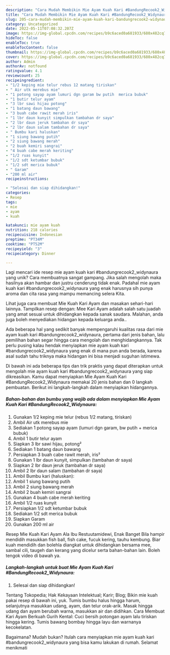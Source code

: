 ```yaml
---
description: "Cara Mudah Membikin Mie Ayam Kuah Kari #BandungRecook2_Widynaura yang Mantap"
title: "Cara Mudah Membikin Mie Ayam Kuah Kari #BandungRecook2_Widynaura yang Mantap"
slug: 205-cara-mudah-membikin-mie-ayam-kuah-kari-bandungrecook2-widynaura-yang-mantap
category: Uncategorized
date: 2022-05-11T07:08:32.207Z
image: https://img-global.cpcdn.com/recipes/b9c6aced0a681933/680x482cq70/mie-ayam-kuah-kari-bandungrecook2_widynaura-foto-resep-utama.jpg
hideToc: false
enableToc: true
enableTocContent: false
thumbnail: https://img-global.cpcdn.com/recipes/b9c6aced0a681933/680x482cq70/mie-ayam-kuah-kari-bandungrecook2_widynaura-foto-resep-utama.jpg
cover: https://img-global.cpcdn.com/recipes/b9c6aced0a681933/680x482cq70/mie-ayam-kuah-kari-bandungrecook2_widynaura-foto-resep-utama.jpg
author: Admin
authorAv: notfound
ratingvalue: 4.1
reviewcount: 25
recipeingredient:
- "1/2 keping mie telur rebus 12 matang tiriskan"
- " Air utk merebus mie"
- "1 potong sayap ayam lumuri dgn garam bw putih  merica bubuk"
- "1 butir telur ayam"
- "3 lbr sawi hijau potong"
- "1 batang daun bawang"
- "3 buah cabe rawit merah iris"
- "1 lbr daun kunyit simpulkan tambahan dr saya"
- "2 lbr daun jeruk tambahan dr saya"
- "2 lbr daun salam tambahan dr saya"
- " Bumbu kari haluskan"
- "1 siung bawang putih"
- "2 siung bawang merah"
- "2 buah kemiri sangrai"
- "4 buah cabe merah keriting"
- "1/2 ruas kunyit"
- "1/2 sdt ketumbar bubuk"
- "1/2 sdt merica bubuk"
- " Garam"
- "200 ml air"
recipeinstructions:

- "Selesai dan siap dihidangkan!"
categories:
- Resep
tags:
- mie
- ayam
- kuah

katakunci: mie ayam kuah 
nutrition: 218 calories
recipecuisine: Indonesian
preptime: "PT34M"
cooktime: "PT52M"
recipeyield: "3"
recipecategory: Dinner

---
```





Lagi mencari ide resep mie ayam kuah kari #bandungrecook2_widynaura yang unik? Cara membuatnya sangat gampang. Jika salah mengolah maka hasilnya akan hambar dan justru cenderung tidak enak. Padahal mie ayam kuah kari #bandungrecook2_widynaura yang enak harusnya sih punya aroma dan cita rasa yang mampu memancing selera Kita.





Lihat juga cara membuat Mie Kuah Kari Ayam dan masakan sehari-hari lainnya. Tampilkan resep dengan: Mee Kari Ayam adalah salah satu juadah yang amat sesuai untuk dihidangkan kepada sanak saudara. Malahan, anda juga boleh menyediakan hidangan kepada keluarga anda..

Ada beberapa hal yang sedikit banyak mempengaruhi kualitas rasa dari mie ayam kuah kari #bandungrecook2_widynaura, pertama dari jenis bahan, lalu pemilihan bahan segar hingga cara mengolah dan menghidangkannya. Tak perlu pusing kalau hendak menyiapkan mie ayam kuah kari #bandungrecook2_widynaura yang enak di mana pun anda berada, karena asal sudah tahu triknya maka hidangan ini bisa menjadi suguhan istimewa.






Di bawah ini ada beberapa tips dan trik praktis yang dapat diterapkan untuk mengolah mie ayam kuah kari #bandungrecook2_widynaura yang siap dikreasikan. Kamu dapat menyiapkan Mie Ayam Kuah Kari #BandungRecook2_Widynaura memakai 20 jenis bahan dan 0 langkah pembuatan. Berikut ini langkah-langkah dalam menyiapkan hidangannya.

<!--inarticleads1-->

##### Bahan-bahan dan bumbu yang wajib ada dalam menyiapkan Mie Ayam Kuah Kari #BandungRecook2_Widynaura:

1. Gunakan 1/2 keping mie telur (rebus 1/2 matang, tiriskan)
1. Ambil  Air utk merebus mie
1. Sediakan 1 potong sayap ayam (lumuri dgn garam, bw putih + merica bubuk)
1. Ambil 1 butir telur ayam
1. Siapkan 3 lbr sawi hijau, potong²
1. Sediakan 1 batang daun bawang
1. Persiapkan 3 buah cabe rawit merah, iris²
1. Gunakan 1 lbr daun kunyit, simpulkan (tambahan dr saya)
1. Siapkan 2 lbr daun jeruk (tambahan dr saya)
1. Ambil 2 lbr daun salam (tambahan dr saya)
1. Ambil  Bumbu kari (haluskan):
1. Ambil 1 siung bawang putih
1. Ambil 2 siung bawang merah
1. Ambil 2 buah kemiri sangrai
1. Gunakan 4 buah cabe merah keriting
1. Ambil 1/2 ruas kunyit
1. Persiapkan 1/2 sdt ketumbar bubuk
1. Sediakan 1/2 sdt merica bubuk
1. Siapkan  Garam
1. Gunakan 200 ml air


Resep Mie Kuah Kari Ayam Ala Ibu Restuutamidewi, Enak Banget Bila hampir mendidih masukkan fish ball, fish cake, fucuk kering, tauhu kembung. Biar kuah mendidih dan bolehla diangkat untuk dihidangkan bersama mee, sambal cili, taugeh dan kerang yang dicelur serta bahan-bahan lain. Boleh tengok video di bawah ya. 

<!--inarticleads2-->

##### Langkah-langkah untuk buat Mie Ayam Kuah Kari #BandungRecook2_Widynaura:


1. Selesai dan siap dihidangkan!

Tentang Tokopedia; Hak Kekayaan Intelektual; Karir; Blog; Bikin mie kuah pakai resep di bawah ini, yuk. Tumis bumbu halus hingga harum, selanjutnya masukkan udang, ayam, dan telur orak-arik. Masak hingga udang dan ayam berubah warna, masukkan air dan didihkan. Cara Membuat Kari Ayam Berkuah Gurih Kental: Cuci bersih potongan ayam lalu tiriskan hingga kering. Tumis bawang bombay hingga layu dan warnanya kecokelatan. 

Bagaimana? Mudah bukan? Itulah cara menyiapkan mie ayam kuah kari #bandungrecook2_widynaura yang bisa kamu lakukan di rumah. Selamat menikmati

